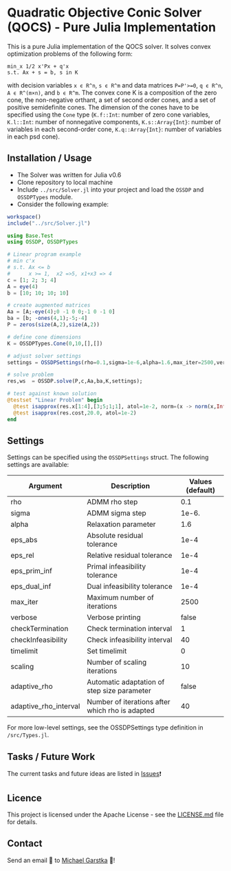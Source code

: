# Quadratic Objective Conic Solver (QOCS) - Pure Julia Implementation
This is a pure Julia implementation of the QOCS solver. It solves convex optimization problems of the following form:
```
min_x 1/2 x'Px + q'x
s.t. Ax + s = b, s in K
```
with decision variables `x ϵ R^n`, `s ϵ R^m` and data matrices `P=P'>=0`, `q ϵ R^n`, `A ϵ R^(m×n)`, and `b ϵ R^m`. The convex cone K is a composition of the zero cone, the non-negative orthant, a set of second order cones, and a set of positive semidefinite cones. The dimension of the cones have to be specified using the `Cone` type (`K.f::Int`: number of zero cone variables, `K.l::Int`: number of nonnegative components, `K.s::Array{Int}`: number of variables in each second-order cone, `K.q::Array{Int}`: number of variables in each psd cone).

## Installation / Usage
- The Solver was written for Julia v0.6
- Clone repository to local machine
- Include `../src/Solver.jl` into your project and load the `OSSDP` and `OSSDPTypes` module.
- Consider the following example:

```julia
workspace()
include("../src/Solver.jl")

using Base.Test
using OSSDP, OSSDPTypes

# Linear program example
# min c'x
# s.t. Ax <= b
#      x >= 1,  x2 =>5, x1+x3 => 4
c = [1; 2; 3; 4]
A = eye(4)
b = [10; 10; 10; 10]

# create augmented matrices
Aa = [A;-eye(4);0 -1 0 0;-1 0 -1 0]
ba = [b; -ones(4,1);-5;-4]
P = zeros(size(A,2),size(A,2))

# define cone dimensions
K = OSSDPTypes.Cone(0,10,[],[])

# adjust solver settings
settings = OSSDPSettings(rho=0.1,sigma=1e-6,alpha=1.6,max_iter=2500,verbose=true,checkTermination=1,scaling = 0,eps_abs = 1e-6, eps_rel = 1e-6)

# solve problem
res,ws  = OSSDP.solve(P,c,Aa,ba,K,settings);

# test against known solution
@testset "Linear Problem" begin
  @test isapprox(res.x[1:4],[3;5;1;1], atol=1e-2, norm=(x -> norm(x,Inf)))
  @test isapprox(res.cost,20.0, atol=1e-2)
end
```
## Settings
Settings can be specified using the `OSSDPSettings` struct. The following settings are available:

Argument | Description | Values (default)
--- | --- | ---
rho | ADMM rho step | 0.1
sigma | ADMM sigma step | 1e-6.
alpha | Relaxation parameter | 1.6
eps_abs | Absolute residual tolerance | 1e-4
eps_rel | Relative residual tolerance | 1e-4
eps_prim_inf | Primal infeasibility tolerance | 1e-4
eps_dual_inf | Dual infeasibility tolerance | 1e-4
max_iter | Maximum number of iterations | 2500
verbose | Verbose printing | false
checkTermination | Check termination interval | 1
checkInfeasibility | Check infeasibility interval | 40
timelimit | Set timelimit | 0
scaling | Number of scaling iterations | 10
adaptive_rho | Automatic adaptation of step size parameter | false
adaptive_rho_interval | Number of iterations after which rho is adapted | 40

For more low-level settings, see the OSSDPSettings type definition in `/src/Types.jl`.

## Tasks / Future Work
The current tasks and future ideas are listed in [Issues](https://github.com/oxfordcontrol/ossdp/issues):exclamation:

## Licence
This project is licensed under the Apache License - see the [LICENSE.md](LICENSE.md) file for details.

## Contact
Send an email :email: to [Michael Garstka](mailto:michael.garstka@eng.ox.ac.uk) :rocket:!
